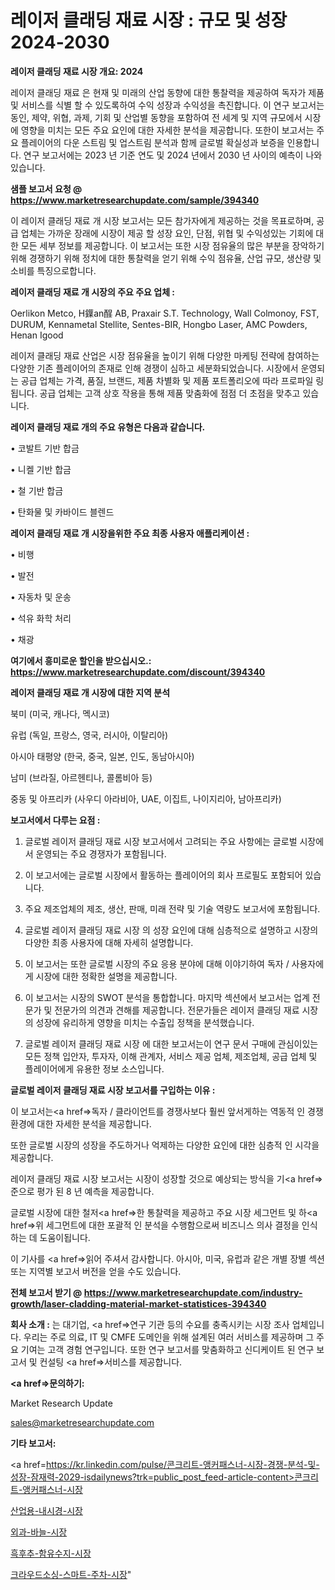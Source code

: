 # 레이저 클래딩 재료 시장 : 규모 및 성장 2024-2030

<strong>레이저 클래딩 재료 시장 개요: 2024</strong>

레이저 클래딩 재료 은 현재 및 미래의 산업 동향에 대한 통찰력을 제공하여 독자가 제품 및 서비스를 식별 할 수 있도록하여 수익 성장과 수익성을 촉진합니다. 이 연구 보고서는 동인, 제약, 위협, 과제, 기회 및 산업별 동향을 포함하여 전 세계 및 지역 규모에서 시장에 영향을 미치는 모든 주요 요인에 대한 자세한 분석을 제공합니다. 또한이 보고서는 주요 플레이어의 다운 스트림 및 업스트림 분석과 함께 글로벌 확실성과 보증을 인용합니다. 연구 보고서에는 2023 년 기준 연도 및 2024 년에서 2030 년 사이의 예측이 나와 있습니다.



<strong>샘플 보고서 요청 @ <a href=https://www.marketresearchupdate.com/sample/394340>https://www.marketresearchupdate.com/sample/394340</a></strong>

이 레이저 클래딩 재료 개 시장 보고서는 모든 참가자에게 제공하는 것을 목표로하며, 공급 업체는 가까운 장래에 시장이 제공 할 성장 요인, 단점, 위협 및 수익성있는 기회에 대한 모든 세부 정보를 제공합니다. 이 보고서는 또한 시장 점유율의 많은 부분을 장악하기 위해 경쟁하기 위해 정치에 대한 통찰력을 얻기 위해 수익 점유율, 산업 규모, 생산량 및 소비를 특징으로합니다.



<strong>레이저 클래딩 재료 개 시장의 주요 주요 업체 :</strong>

Oerlikon Metco, H鐷an酲 AB, Praxair S.T. Technology, Wall Colmonoy, FST, DURUM, Kennametal Stellite, Sentes-BIR, Hongbo Laser, AMC Powders, Henan Igood

레이저 클래딩 재료 산업은 시장 점유율을 높이기 위해 다양한 마케팅 전략에 참여하는 다양한 기존 플레이어의 존재로 인해 경쟁이 심하고 세분화되었습니다. 시장에서 운영되는 공급 업체는 가격, 품질, 브랜드, 제품 차별화 및 제품 포트폴리오에 따라 프로파일 링됩니다. 공급 업체는 고객 상호 작용을 통해 제품 맞춤화에 점점 더 초점을 맞추고 있습니다.



<strong>레이저 클래딩 재료 개의 주요 유형은 다음과 같습니다.</strong>

• 코발트 기반 합금

• 니켈 기반 합금

• 철 기반 합금

• 탄화물 및 카바이드 블렌드



<strong>레이저 클래딩 재료 개 시장을위한 주요 최종 사용자 애플리케이션 :</strong>

• 비행

• 발전

• 자동차 및 운송

• 석유 화학 처리

• 채광



<strong>여기에서 흥미로운 할인을 받으십시오.: <a href=https://www.marketresearchupdate.com/discount/394340>https://www.marketresearchupdate.com/discount/394340</a></strong>



<strong>레이저 클래딩 재료 개 시장에 대한 지역 분석</strong>

북미 (미국, 캐나다, 멕시코)

유럽 (독일, 프랑스, 영국, 러시아, 이탈리아)

아시아 태평양 (한국, 중국, 일본, 인도, 동남아시아)

남미 (브라질, 아르헨티나, 콜롬비아 등)

중동 및 아프리카 (사우디 아라비아, UAE, 이집트, 나이지리아, 남아프리카)



<strong>보고서에서 다루는 요점 :</strong>

1. 글로벌 레이저 클래딩 재료 시장 보고서에서 고려되는 주요 사항에는 글로벌 시장에서 운영되는 주요 경쟁자가 포함됩니다.

2. 이 보고서에는 글로벌 시장에서 활동하는 플레이어의 회사 프로필도 포함되어 있습니다.

3. 주요 제조업체의 제조, 생산, 판매, 미래 전략 및 기술 역량도 보고서에 포함됩니다.

4. 글로벌 레이저 클래딩 재료 시장 의 성장 요인에 대해 심층적으로 설명하고 시장의 다양한 최종 사용자에 대해 자세히 설명합니다.

5. 이 보고서는 또한 글로벌 시장의 주요 응용 분야에 대해 이야기하여 독자 / 사용자에게 시장에 대한 정확한 설명을 제공합니다.

6. 이 보고서는 시장의 SWOT 분석을 통합합니다. 마지막 섹션에서 보고서는 업계 전문가 및 전문가의 의견과 견해를 제공합니다. 전문가들은 레이저 클래딩 재료 시장의 성장에 유리하게 영향을 미치는 수출입 정책을 분석했습니다.

7. 글로벌 레이저 클래딩 재료 시장 에 대한 보고서는이 연구 문서 구매에 관심이있는 모든 정책 입안자, 투자자, 이해 관계자, 서비스 제공 업체, 제조업체, 공급 업체 및 플레이어에게 유용한 정보 소스입니다.



<strong>글로벌 레이저 클래딩 재료 시장 보고서를 구입하는 이유 :</strong>

이 보고서는<a href=>독자 / 클</a>라이언트를 경쟁사보다 훨씬 앞서게하는 역동적 인 경쟁 환경에 대한 자세한 분석을 제공합니다.

또한 글로벌 시장의 성장을 주도하거나 억제하는 다양한 요인에 대한 심층적 인 시각을 제공합니다.

레이저 클래딩 재료 시장 보고서는 시장이 성장할 것으로 예상되는 방식을 기<a href=>준으로</a> 평가 된 8 년 예측을 제공합니다.

글로벌 시장에 대한 철저<a href=>한 통찰력</a>을 제공하고 주요 시장 세그먼트 및 하<a href=>위 세그</a>먼트에 대한 포괄적 인 분석을 수행함으로써 비즈니스 의사 결정을 인식하는 데 도움이됩니다.

이 기사를 <a href=>읽어 주</a>셔서 감사합니다. 아시아, 미국, 유럽과 같은 개별 장별 섹션 또는 지역별 보고서 버전을 얻을 수도 있습니다.



<strong>전체 보고서 받기 @ <a href=https://www.marketresearchupdate.com/industry-growth/laser-cladding-material-market-statistices-394340>https://www.marketresearchupdate.com/industry-growth/laser-cladding-material-market-statistices-394340</a></strong>



<strong>회사 소개 :</strong>
는 대기업, <a href=>연구 기</a>관 등의 수요를 충족시키는 시장 조사 업체입니다. 우리는 주로 의료, IT 및 CMFE 도메인을 위해 설계된 여러 서비스를 제공하며 그 주요 기여는 고객 경험 연구입니다. 또한 연구 보고서를 맞춤화하고 신디케이트 된 연구 보고서 및 컨설팅 <a href=>서비</a>스를 제공합니다.



<strong><a href=>문의하기:</a></strong>

Market Research Update

sales@marketresearchupdate.com



<strong>기타 보고서:</strong>

<a href=https://kr.linkedin.com/pulse/콘크리트-앵커패스너-시장-경쟁-분석-및-성장-잠재력-2029-isdailynews?trk=public_post_feed-article-content>콘크리트-앵커패스너-시장</a>

<a href=https://www.linkedin.com/pulse/산업용-내시경-시장-진입-전략-및-위험-평가2029년-survey-savvy-insights-360-analysis/>산업용-내시경-시장</a>

<a href=https://www.linkedin.com/pulse/외과-바늘-시장-경쟁-분석-및-성장-잠재력-2029-analytics-avenue-adventures-24-ana-2ttyf/>외과-바늘-시장</a>

<a href=https://www.linkedin.com/pulse/흑후추-함유수지-시장-동향-및-성장-전망-market-matrix-musings-analysis-0brlf/>흑후추-함유수지-시장</a>

<a href=https://www.linkedin.com/pulse/크라우드소싱-스마트-주차-시장-동향-및-성장-전망-trend-tracking-tips-360-analysis-cvvwc/>크라우드소싱-스마트-주차-시장</a>"
